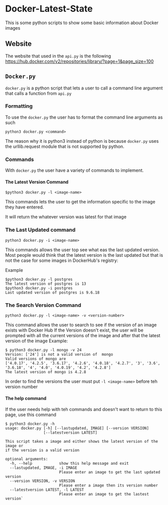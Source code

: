 # Docker-Latest-State
This is some python scripts to show some basic information about Docker images

## Website

The website that used in the `api.py` is the following
https://hub.docker.com/v2/repositories/library/?page=1&page_size=100

## `Docker.py`

`docker.py` is a python script that lets a user to call a command line argument that calls a function from `api.py`

### Formatting

To use the `docker.py` the user has to format the command line arguments as such

```
python3 docker.py <command>
```
The reason why it is python3 instead of python is because `docker.py` uses the urllib.request module that is not supported by python.

 ### Commands
 With `docker.py` the user have a variety of commands to implement.

#### The Latest Version Command
```
$python3 docker.py -l <image-name>
```
This commands lets the user to get the information specific to the image they have entered.

It will return the whatever version was latest for that image
### The Last Updated  command
~~~
python3 docker.py -i <image-name>
~~~
This commands allows the user top see what eas the last updated version. Most people would think that the latest version is the last updated but that is not the case for some images in DockerHub's registry:

Example
```
$python3 docker.py -l postgres
The latest version of postgres is 13
$python3 docker.py -i postgres
Last updated version of postgres is 9.6.18
```
### The Search Version Command
```
python3 docker.py -l <image-name> -v <version-number>
```
This command allows the user to search to see if the version of an image exists with Docker Hub
If the Version doesn't exist, the user will be prompted with all the current versions of the image and after that the latest version of the image
Example:
```
$ python3 docker.py -l mongo -v 24
Version: ['24'] is not a valid version of  mongo
Valid versions of mongo are
['4.0.17', '4.2.5', '3.6.17', '4.2.6', '4.0.18', '4.2.7', '3', '3.6', '3.6.18', '4', '4.0', '4.0.19', '4.2', '4.2.8']
The latest version of mongo is 4.2.8
```
In order to find the versions the user must put `-l <image-name>` before teh version number

#### The help command
If the user needs help with teh commands and doesn't want to return to this page, use this command
```
$ python3 docker.py -h
usage: docker.py [-h] [--lastupdated, IMAGE] [--version VERSION]
                 [--latestversion LATEST]

This script takes a image and either shows the latest version of the image or
if the version is a valid version

optional arguments:
  -h, --help            show this help message and exit
  --lastupdated, IMAGE, -i IMAGE
                        Please enter an image to get the last updated version
  --version VERSION, -v VERSION
                        Please enter a image then its version number
  --latestversion LATEST, -l LATEST
                        Please enter an image to get the lastest version`

```


